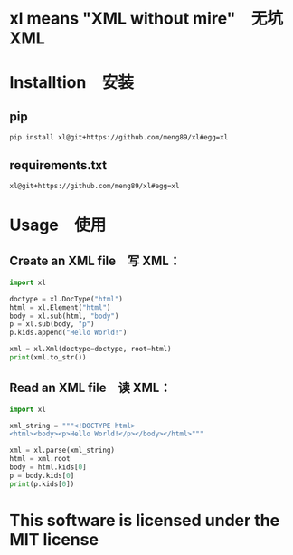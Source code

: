 # xl means "XML without mire"　无坑 XML

# Installtion　安装
## pip 
```shell
pip install xl@git+https://github.com/meng89/xl#egg=xl
```
## requirements.txt
```requirements.txt
xl@git+https://github.com/meng89/xl#egg=xl
```

# Usage　使用
## Create an XML file　写 XML：
```python
import xl

doctype = xl.DocType("html")
html = xl.Element("html")
body = xl.sub(html, "body")
p = xl.sub(body, "p")
p.kids.append("Hello World!")

xml = xl.Xml(doctype=doctype, root=html)
print(xml.to_str())

```

## Read an XML file　读 XML：
```python
import xl

xml_string = """<!DOCTYPE html>
<html><body><p>Hello World!</p></body></html>"""

xml = xl.parse(xml_string)
html = xml.root
body = html.kids[0]
p = body.kids[0]
print(p.kids[0])
```

# This software is licensed under the MIT license